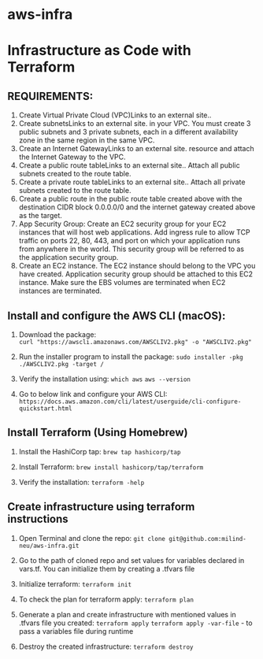 # aws-infra
# Infrastructure as Code with Terraform

## REQUIREMENTS:
1. Create Virtual Private Cloud (VPC)Links to an external site..
2. Create subnetsLinks to an external site. in your VPC. You must create 3 public subnets and 3 private subnets, each in a different availability zone in the same region in the same VPC.
3. Create an Internet GatewayLinks to an external site. resource and attach the Internet Gateway to the VPC.
4. Create a public route tableLinks to an external site.. Attach all public subnets created to the route table.
5. Create a private route tableLinks to an external site.. Attach all private subnets created to the route table.
6. Create a public route in the public route table created above with the destination CIDR block 0.0.0.0/0 and the internet gateway created above as the target.
7. App Security Group: Create an EC2 security group for your EC2 instances that will host web applications. Add ingress rule to allow TCP traffic on ports 22, 80, 443, and port on which your application runs from anywhere in the world. This security group will be referred to as the application security group.
8. Create an EC2 instance. The EC2 instance should belong to the VPC you have created. Application security group should be attached to this EC2 instance. Make sure the EBS volumes are terminated when EC2 instances are terminated.

## Install and configure the AWS CLI (macOS):
1. Download the package:   
    `curl "https://awscli.amazonaws.com/AWSCLIV2.pkg" -o "AWSCLIV2.pkg"`

2. Run the installer program to install the package:
    `sudo installer -pkg ./AWSCLIV2.pkg -target /`

3. Verify the installation using:
    `which aws`
    `aws --version`

4. Go to below link and configure your AWS CLI:
    `https://docs.aws.amazon.com/cli/latest/userguide/cli-configure-quickstart.html`

## Install Terraform (Using Homebrew)
1. Install the HashiCorp tap:
    `brew tap hashicorp/tap`

2. Install Terraform:
    `brew install hashicorp/tap/terraform`

3. Verify the installation:
    `terraform -help`

## Create infrastructure using terraform instructions
1. Open Terminal and clone the repo:
    `git clone git@github.com:milind-neu/aws-infra.git`

2. Go to the path of cloned repo and set values for variables declared in vars.tf. You can initialize them by creating a .tfvars file 

3. Initialize terraform:
    `terraform init` 

4. To check the plan for terraform apply:
    `terraform plan`

5. Generate a plan and create infrastructure with mentioned values in .tfvars file you created:
    `terraform apply`
    `terraform apply -var-file` - to pass a variables file during runtime

6. Destroy the created infrastructure:
    `terraform destroy`